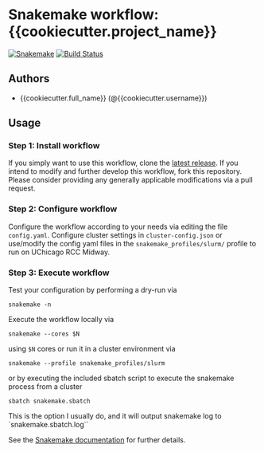 # Snakemake workflow: {{cookiecutter.project_name}}

[![Snakemake](https://img.shields.io/badge/snakemake-≥{{cookiecutter.min_snakemake_version}}-brightgreen.svg)](https://snakemake.bitbucket.io)
[![Build Status](https://travis-ci.org/snakemake-workflows/{{cookiecutter.repo_name}}.svg?branch=master)](https://travis-ci.org/snakemake-workflows/{{cookiecutter.repo_name}})


## Authors

* {{cookiecutter.full_name}} (@{{cookiecutter.username}})

## Usage

### Step 1: Install workflow

If you simply want to use this workflow, clone the [latest release](https://github.com/bfairkun/{{cookiecutter.repo_name}}).
If you intend to modify and further develop this workflow, fork this repository. Please consider providing any generally applicable modifications via a pull request.

### Step 2: Configure workflow

Configure the workflow according to your needs via editing the file `config.yaml`. Configure cluster settings in `cluster-config.json` or use/modify the config yaml files in the `snakemake_profiles/slurm/` profile to run on UChicago RCC Midway.

### Step 3: Execute workflow

Test your configuration by performing a dry-run via

    snakemake -n

Execute the workflow locally via

    snakemake --cores $N

using `$N` cores or run it in a cluster environment via

    snakemake --profile snakemake_profiles/slurm

or by executing the included sbatch script to execute the snakemake process from a cluster

    sbatch snakemake.sbatch

This is the option I usually do, and it will output snakemake log to `snakemake.sbatch.log``

See the [Snakemake documentation](https://snakemake.readthedocs.io) for further details.

